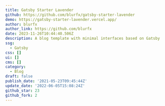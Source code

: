 ```yaml
---
title: Gatsby Starter Lavender
github: https://github.com/blurfx/gatsby-starter-lavender
demo: https://gatsby-starter-lavender.vercel.app/
author: blurfx
author_link: https://github.com/blurfx
date: 2023-11-26T10:44:40.506Z
description: A blog template with minimal interfaces based on Gatsby
ssg:
  - Gatsby
css: []
ui: []
cms: []
category:
  - Blog
draft: false
publish_date: '2021-05-23T09:45:44Z'
update_date: '2022-06-05T15:08:24Z'
github_star: 23
github_fork: 2
---
```

